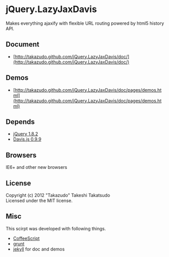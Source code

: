 # jQuery.LazyJaxDavis

Makes everything ajaxify with flexible URL routing powered by html5 history API.

## Document

* [http://takazudo.github.com/jQuery.LazyJaxDavis/doc/](http://takazudo.github.com/jQuery.LazyJaxDavis/doc/)

## Demos

* [http://takazudo.github.com/jQuery.LazyJaxDavis/doc/pages/demos.html](http://takazudo.github.com/jQuery.LazyJaxDavis/doc/pages/demos.html)

## Depends

* [jQuery 1.8.2](http://jquery.com/)
* [Davis.js 0.9.9](http://davisjs.com/)

## Browsers

IE6+ and other new browsers

## License

Copyright (c) 2012 "Takazudo" Takeshi Takatsudo  
Licensed under the MIT license.

## Misc

This scirpt was developed with following things.  

 * [CoffeeScript][coffeescript]
 * [grunt][grunt]
 * [jekyll][jekyll] for doc and demos

[coffeescript]: http://coffeescript.org/ "CoffeeScript"
[grunt]: https://github.com/cowboy/grunt "grunt"
[jekyll]: http://jekyllrb.com/ "jekyll"
